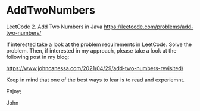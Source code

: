 # AddTwoNumbers
LeetCode 2. Add Two Numbers in Java
https://leetcode.com/problems/add-two-numbers/

If interested take a look at the problem requirements in LeetCode.
Solve the problem.
Then, if interested in my approach, please take a look at the following
post in my blog:

https://www.johncanessa.com/2021/04/29/add-two-numbers-revisited/

Keep in mind that one of the best ways to lear is to read and experiemnt.

Enjoy;

John
